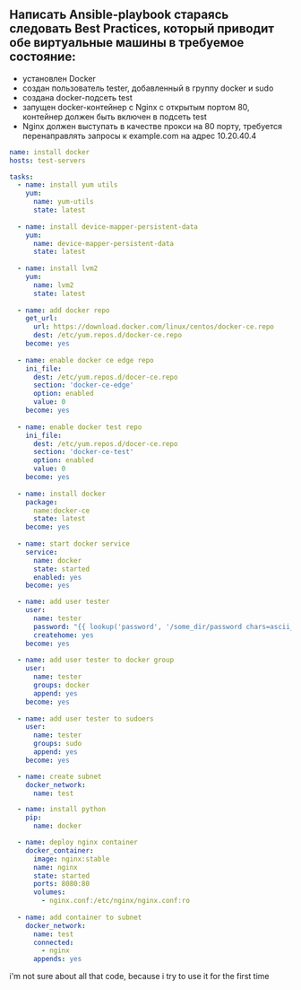 <h2>Написать Ansible-playbook стараясь следовать Best Practices, который приводит обе виртуальные машины в требуемое состояние:</h2>
<ul>
  <li>установлен Docker</li>
  <li>создан пользователь tester, добавленный в группу docker и sudo</li>
  <li>создана docker-подсеть test</li>
  <li>запущен docker-контейнер с Nginx с открытым портом 80, контейнер должен быть включен в подсеть test</li>
  <li>Nginx должен выступать в качестве прокси на 80 порту, требуется перенаправлять запросы к example.com на адрес 10.20.40.4</li>
</ul>

```yaml
name: install docker
hosts: test-servers

tasks:
  - name: install yum utils
    yum:
      name: yum-utils
      state: latest
      
  - name: install device-mapper-persistent-data
    yum:
      name: device-mapper-persistent-data
      state: latest
      
  - name: install lvm2
    yum:
      name: lvm2
      state: latest
      
  - name: add docker repo
    get_url:
      url: https://download.docker.com/linux/centos/docker-ce.repo
      dest: /etc/yum.repos.d/docker-ce.repo
    become: yes
    
  - name: enable docker ce edge repo
    ini_file:
      dest: /etc/yum.repos.d/docer-ce.repo
      section: 'docker-ce-edge'
      option: enabled
      value: 0
    become: yes
    
  - name: enable docker test repo
    ini_file: 
      dest: /etc/yum.repos.d/docer-ce.repo
      section: 'docker-ce-test'
      option: enabled
      value: 0
    become: yes
    
  - name: install docker
    package: 
      name:docker-ce
      state: latest
    become: yes
    
  - name: start docker service
    service: 
      name: docker
      state: started
      enabled: yes
    become: yes
```

```yaml
  - name: add user tester  
    user:
      name: tester
      password: "{{ lookup('password', '/some_dir/password chars=ascii_letters') }}"
      createhome: yes
    become: yes      
    
  - name: add user tester to docker group
    user:
      name: tester
      groups: docker
      append: yes
    become: yes
    
  - name: add user tester to sudoers
    user:
      name: tester
      groups: sudo
      append: yes
    become: yes
```

```yaml
  - name: create subnet
    docker_network:
      name: test
```

```yaml
  - name: install python
    pip:
      name: docker
```

```yaml
  - name: deploy nginx container
    docker_container: 
      image: nginx:stable
      name: nginx
      state: started
      ports: 8080:80
      volumes: 
        - nginx.conf:/etc/nginx/nginx.conf:ro
  
  - name: add container to subnet
    docker_network:
      name: test
      connected: 
        - nginx
      appends: yes
```

<p>i'm not sure about all that code, because i try to use it for the first time</p>
